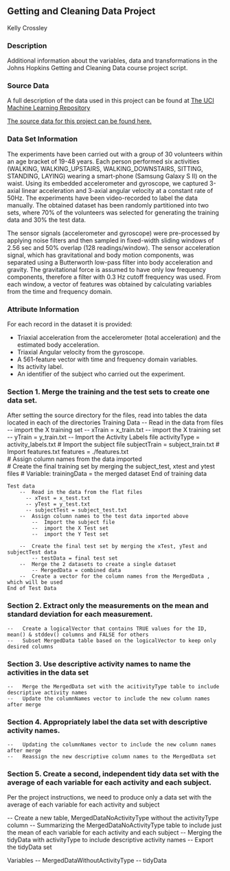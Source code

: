 ## Getting and Cleaning Data Project

Kelly Crossley

### Description
Additional information about the variables, data and transformations in the Johns Hopkins Getting and Cleaning Data course project script.

### Source Data
A full description of the data used in this project can be found at [The UCI Machine Learning Repository](http://archive.ics.uci.edu/ml/datasets/Human+Activity+Recognition+Using+Smartphones)

[The source data for this project can be found here.](https://d396qusza40orc.cloudfront.net/getdata%2Fprojectfiles%2FUCI%20HAR%20Dataset.zip)

### Data Set Information
The experiments have been carried out with a group of 30 volunteers within an age bracket of 19-48 years. 
Each person performed six activities (WALKING, WALKING_UPSTAIRS, WALKING_DOWNSTAIRS, SITTING, STANDING, LAYING) wearing a smart-phone (Samsung Galaxy S II) on the waist. 
Using its embedded accelerometer and gyroscope, we captured 3-axial linear acceleration and 3-axial angular velocity at a constant rate of 50Hz. 
The experiments have been video-recorded to label the data manually. 
The obtained dataset has been randomly partitioned into two sets, where 70% of the volunteers was selected for generating the training data and 30% the test data. 

The sensor signals (accelerometer and gyroscope) were pre-processed by applying noise filters and then sampled in fixed-width sliding windows of 2.56 sec and 50% overlap (128 readings/window). The sensor acceleration signal, which has gravitational and body motion components, was separated using a Butterworth low-pass filter into body acceleration and gravity. The gravitational force is assumed to have only low frequency components, therefore a filter with 0.3 Hz cutoff frequency was used. From each window, a vector of features was obtained by calculating variables from the time and frequency domain.

### Attribute Information
For each record in the dataset it is provided: 
- Triaxial acceleration from the accelerometer (total acceleration) and the estimated body acceleration. 
- Triaxial Angular velocity from the gyroscope. 
- A 561-feature vector with time and frequency domain variables. 
- Its activity label. 
- An identifier of the subject who carried out the experiment.

### Section 1. Merge the training and the test sets to create one data set.
After setting the source directory for the files, read into tables the data located in each of the directories
	Training Data
        -- Read in the data from files
          -- import the X training set
			-- xTrain = x_train.txt
          -- import the X training set
			-- yTrain = y_train.txt
          -- Import the Activity Labels file
				activityType = activity_labels.txt
          # Import the subject file
				subjectTrain = subject_train.txt
          # Import features.txt
				features  = ./features.txt    
        # Assign column names from the data imported             
        # Create the final training set by merging the subject_test, xtest and ytest files
        # Variable: trainingData = the merged dataset
	End of training data
	
	Test data
		--  Read in the data from the flat files
		  -- xTest = x_test.txt
		  -- yTest = y_test.txt
		  -- subjectTest = subject_test.txt		 
		--  Assign column names to the test data imported above
			--  Import the subject file
			--  import the X Test set
			--  import the Y Test set
		   
		--  Create the final test set by merging the xTest, yTest and subjectTest data
			-- testData = final test set			
		--  Merge the 2 datasets to create a single dataset
			-- MergedData = combined data		
		--  Create a vector for the column names from the MergedData , which will be used
	End of Test Data
	
### Section 2. Extract only the measurements on the mean and standard deviation for each measurement. 
    --   Create a logicalVector that contains TRUE values for the ID, mean() & stddev() columns and FALSE for others
    --   Subset MergedData table based on the logicalVector to keep only desired columns	
	
### Section 3. Use descriptive activity names to name the activities in the data set
	--   Merge the MergedData set with the acitivityType table to include descriptive activity names
	--   Update the columnNames vector to include the new column names after merge

### Section 4. Appropriately label the data set with descriptive activity names.
	--   Updating the columnNames vector to include the new column names after merge
	--   Reassign the new descriptive column names to the MergedData set

### Section 5. Create a second, independent tidy data set with the average of each variable for each activity and each subject. 
Per the project instructions, we need to produce only a data set with the average of each variable for each activity and subject

--   Create a new table, MergedDataNoActivityType without the activityType column
--   Summarizing the MergedDataNoActivityType table to include just the mean of each variable for each activity and each subject
--   Merging the tidyData with activityType to include descriptive activity names
--   Export the tidyData set 

Variables
	--  MergedDataWithoutActivityType
	--  tidyData
	